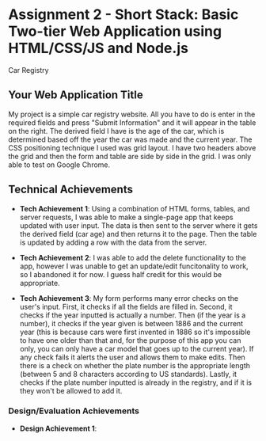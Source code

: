 Assignment 2 - Short Stack: Basic Two-tier Web Application using HTML/CSS/JS and Node.js  
===

Car Registry

## Your Web Application Title
My project is a simple car registry website. All you have to do is enter in the required fields and press "Submit Information" and it will appear in the table on the right. The derived field I have is the age of the car, which is determined based off the year the car was made and the current year. The CSS positioning technique I used was grid layout. I have two headers above the grid and then the form and table are side by side in the grid. I was only able to test on Google Chrome. 

## Technical Achievements
- **Tech Achievement 1**: Using a combination of HTML forms, tables, and server requests, I was able to make a single-page app that keeps updated with user input. The data is then sent to the server where it gets the derived field (car age) and then returns it to the page. Then the table is updated by adding a row with the data from the server.

- **Tech Achievement 2**: I was able to add the delete functionality to the app, however I was unable to get an update/edit funcitonality to work, so I abandoned it for now. I guess half credit for this would be appropriate.

- **Tech Achievement 3**: My form performs many error checks on the user's input. First, it checks if all the fields are filled in. Second, it checks if the year inputted is actually a number. Then (if the year is a number), it checks if the year given is between 1886 and the current year (this is because cars were first invented in 1886 so it's impossible to have one older than that and, for the purpose of this app you can only, you can only have a car model that goes up to the current year). If any check fails it alerts the user and allows them to make edits. Then there is a check on whether the plate number is the appropriate length (between 5 and 8 characters according to US standards). Lastly, it checks if the plate number inputted is already in the registry, and if it is they won't be allowed to add it.

### Design/Evaluation Achievements
- **Design Achievement 1**: 
